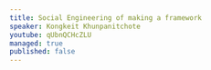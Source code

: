 ```yaml
---
title: Social Engineering of making a framework
speaker: Kongkeit Khunpanitchote
youtube: qUbnQCHcZLU
managed: true
published: false
---
```

